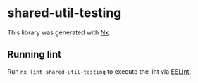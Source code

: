 # shared-util-testing

This library was generated with [Nx](https://nx.dev).

## Running lint

Run `nx lint shared-util-testing` to execute the lint via [ESLint](https://eslint.org/).
